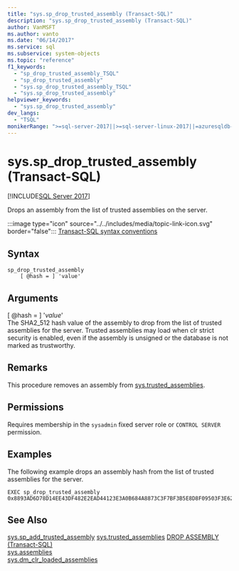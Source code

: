 ```yaml
---
title: "sys.sp_drop_trusted_assembly (Transact-SQL)"
description: "sys.sp_drop_trusted_assembly (Transact-SQL)"
author: VanMSFT
ms.author: vanto
ms.date: "06/14/2017"
ms.service: sql
ms.subservice: system-objects
ms.topic: "reference"
f1_keywords:
  - "sp_drop_trusted_assembly_TSQL"
  - "sp_drop_trusted_assembly"
  - "sys.sp_drop_trusted_assembly_TSQL"
  - "sys.sp_drop_trusted_assembly"
helpviewer_keywords:
  - "sys.sp_drop_trusted_assembly"
dev_langs:
  - "TSQL"
monikerRange: ">=sql-server-2017||>=sql-server-linux-2017||=azuresqldb-mi-current"
---
```

# sys.sp_drop_trusted_assembly (Transact-SQL)  
[!INCLUDE[SQL Server 2017](../../includes/applies-to-version/sqlserver2017.md)]

Drops an assembly from the list of trusted assemblies on the server.

 :::image type="icon" source="../../includes/media/topic-link-icon.svg" border="false"::: [Transact-SQL syntax conventions](../../t-sql/language-elements/transact-sql-syntax-conventions-transact-sql.md)  


## Syntax
```  
sp_drop_trusted_assembly 
    [ @hash = ] 'value'
```  

## Arguments

[ @hash = ] '*value*'  
The SHA2_512 hash value of the assembly to drop from the list of trusted assemblies for the server. Trusted assemblies may load when clr strict security is enabled, even if the assembly is unsigned or the database is not marked as trustworthy.

## Remarks  

This procedure removes an assembly from [sys.trusted_assemblies](../../relational-databases/system-catalog-views/sys-trusted-assemblies-transact-sql.md).

## Permissions

Requires membership in the `sysadmin` fixed server role or `CONTROL SERVER` permission.

## Examples  

The following example drops an assembly hash from the list of trusted assemblies for the server.  

```  
EXEC sp_drop_trusted_assembly 
0x8893AD6D78D14EE43DF482E2EAD44123E3A0B684A8873C3F7BF3B5E8D8F09503F3E62370CE742BBC96FE3394477214B84C7C1B0F7A04DCC788FA99C2C09DFCCC; 
```  

## See Also  
  [sys.sp_add_trusted_assembly](sys-sp-add-trusted-assembly-transact-sql.md)
  [sys.trusted_assemblies](../../relational-databases/system-catalog-views/sys-trusted-assemblies-transact-sql.md) 
  [DROP ASSEMBLY &#40;Transact-SQL&#41;](../../t-sql/statements/drop-assembly-transact-sql.md)  
  [sys.assemblies](../../relational-databases/system-catalog-views/sys-assemblies-transact-sql.md)  
  [sys.dm_clr_loaded_assemblies](../../relational-databases/system-dynamic-management-views/sys-dm-clr-loaded-assemblies-transact-sql.md)  

